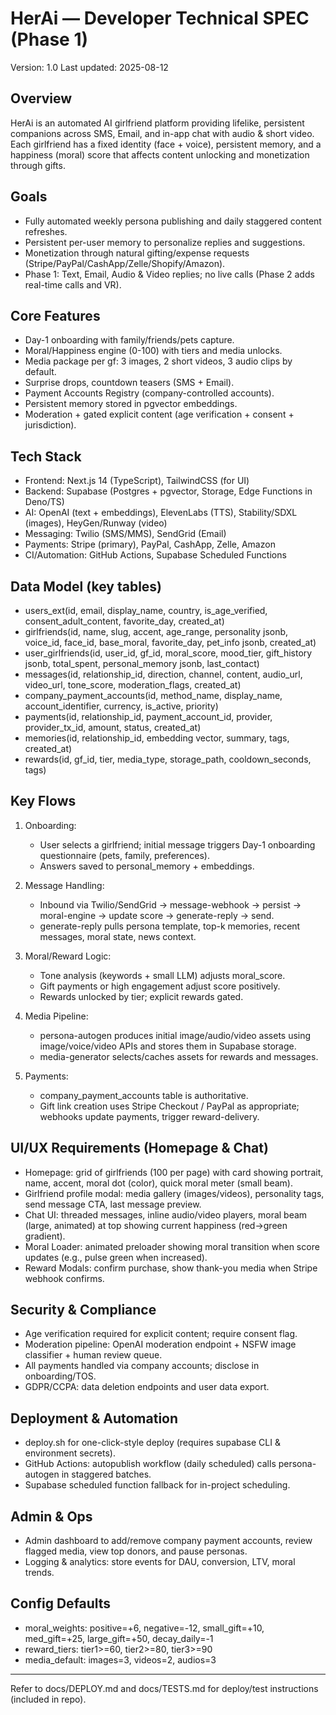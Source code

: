 # HerAi — Developer Technical SPEC (Phase 1)

Version: 1.0
Last updated: 2025-08-12

## Overview
HerAi is an automated AI girlfriend platform providing lifelike, persistent companions across SMS, Email, and in-app chat with audio & short video. Each girlfriend has a fixed identity (face + voice), persistent memory, and a happiness (moral) score that affects content unlocking and monetization through gifts.

## Goals
- Fully automated weekly persona publishing and daily staggered content refreshes.
- Persistent per-user memory to personalize replies and suggestions.
- Monetization through natural gifting/expense requests (Stripe/PayPal/CashApp/Zelle/Shopify/Amazon).
- Phase 1: Text, Email, Audio & Video replies; no live calls (Phase 2 adds real-time calls and VR).

## Core Features
- Day-1 onboarding with family/friends/pets capture.
- Moral/Happiness engine (0-100) with tiers and media unlocks.
- Media package per gf: 3 images, 2 short videos, 3 audio clips by default.
- Surprise drops, countdown teasers (SMS + Email).
- Payment Accounts Registry (company-controlled accounts).
- Persistent memory stored in pgvector embeddings.
- Moderation + gated explicit content (age verification + consent + jurisdiction).

## Tech Stack
- Frontend: Next.js 14 (TypeScript), TailwindCSS (for UI)
- Backend: Supabase (Postgres + pgvector, Storage, Edge Functions in Deno/TS)
- AI: OpenAI (text + embeddings), ElevenLabs (TTS), Stability/SDXL (images), HeyGen/Runway (video)
- Messaging: Twilio (SMS/MMS), SendGrid (Email)
- Payments: Stripe (primary), PayPal, CashApp, Zelle, Amazon
- CI/Automation: GitHub Actions, Supabase Scheduled Functions

## Data Model (key tables)
- users_ext(id, email, display_name, country, is_age_verified, consent_adult_content, favorite_day, created_at)
- girlfriends(id, name, slug, accent, age_range, personality jsonb, voice_id, face_id, base_moral, favorite_day, pet_info jsonb, created_at)
- user_girlfriends(id, user_id, gf_id, moral_score, mood_tier, gift_history jsonb, total_spent, personal_memory jsonb, last_contact)
- messages(id, relationship_id, direction, channel, content, audio_url, video_url, tone_score, moderation_flags, created_at)
- company_payment_accounts(id, method_name, display_name, account_identifier, currency, is_active, priority)
- payments(id, relationship_id, payment_account_id, provider, provider_tx_id, amount, status, created_at)
- memories(id, relationship_id, embedding vector, summary, tags, created_at)
- rewards(id, gf_id, tier, media_type, storage_path, cooldown_seconds, tags)

## Key Flows
1. Onboarding:
   - User selects a girlfriend; initial message triggers Day-1 onboarding questionnaire (pets, family, preferences).
   - Answers saved to personal_memory + embeddings.

2. Message Handling:
   - Inbound via Twilio/SendGrid -> message-webhook -> persist -> moral-engine -> update score -> generate-reply -> send.
   - generate-reply pulls persona template, top-k memories, recent messages, moral state, news context.

3. Moral/Reward Logic:
   - Tone analysis (keywords + small LLM) adjusts moral_score.
   - Gift payments or high engagement adjust score positively.
   - Rewards unlocked by tier; explicit rewards gated.

4. Media Pipeline:
   - persona-autogen produces initial image/audio/video assets using image/voice/video APIs and stores them in Supabase storage.
   - media-generator selects/caches assets for rewards and messages.

5. Payments:
   - company_payment_accounts table is authoritative.
   - Gift link creation uses Stripe Checkout / PayPal as appropriate; webhooks update payments, trigger reward-delivery.

## UI/UX Requirements (Homepage & Chat)
- Homepage: grid of girlfriends (100 per page) with card showing portrait, name, accent, moral dot (color), quick moral meter (small beam).
- Girlfriend profile modal: media gallery (images/videos), personality tags, send message CTA, last message preview.
- Chat UI: threaded messages, inline audio/video players, moral beam (large, animated) at top showing current happiness (red->green gradient).
- Moral Loader: animated preloader showing moral transition when score updates (e.g., pulse green when increased).
- Reward Modals: confirm purchase, show thank-you media when Stripe webhook confirms.

## Security & Compliance
- Age verification required for explicit content; require consent flag.
- Moderation pipeline: OpenAI moderation endpoint + NSFW image classifier + human review queue.
- All payments handled via company accounts; disclose in onboarding/TOS.
- GDPR/CCPA: data deletion endpoints and user data export.

## Deployment & Automation
- deploy.sh for one-click-style deploy (requires supabase CLI & environment secrets).
- GitHub Actions: autopublish workflow (daily scheduled) calls persona-autogen in staggered batches.
- Supabase scheduled function fallback for in-project scheduling.

## Admin & Ops
- Admin dashboard to add/remove company payment accounts, review flagged media, view top donors, and pause personas.
- Logging & analytics: store events for DAU, conversion, LTV, moral trends.

## Config Defaults
- moral_weights: positive=+6, negative=-12, small_gift=+10, med_gift=+25, large_gift=+50, decay_daily=-1
- reward_tiers: tier1>=60, tier2>=80, tier3>=90
- media_default: images=3, videos=2, audios=3

---

Refer to docs/DEPLOY.md and docs/TESTS.md for deploy/test instructions (included in repo).
